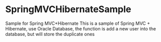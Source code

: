 SpringMVCHibernateSample
========================

Sample for Spring MVC+Hibernate
This is a sample of Spring MVC + Hibernate, use Oracle Database, the function is add a new user into the database, but will store the duplicate ones
